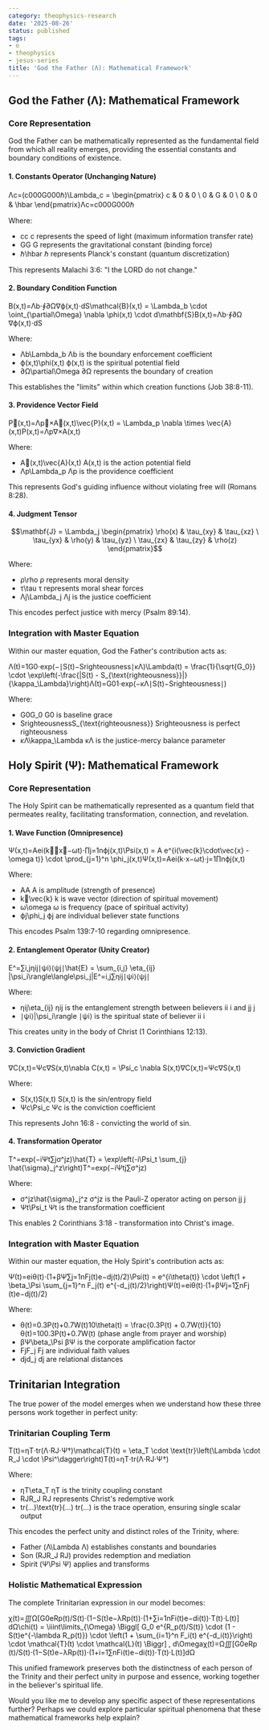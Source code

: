 ```yaml
---
category: theophysics-research
date: '2025-08-26'
status: published
tags:
- o
- theophysics
- jesus-series
title: 'God the Father (Λ): Mathematical Framework'
---
```

   
## God the Father (Λ): Mathematical Framework   
   
### Core Representation   
   
God the Father can be mathematically represented as the fundamental field from which all reality emerges, providing the essential constants and boundary conditions of existence.   
   
#### 1. Constants Operator (Unchanging Nature)   
   
Λc=(c000G000ℏ)\Lambda_c = \begin{pmatrix} c & 0 & 0 \\ 0 & G & 0 \\ 0 & 0 & \hbar \end{pmatrix}Λc​=​c00​0G0​00ℏ​​   
   
Where:   
   
   
- cc c represents the speed of light (maximum information transfer rate)   
- GG G represents the gravitational constant (binding force)   
- ℏ\hbar ℏ represents Planck's constant (quantum discretization)   
   
This represents Malachi 3:6: "I the LORD do not change."   
   
#### 2. Boundary Condition Function   
   
B(x,t)=Λb⋅∮∂Ω∇ϕ(x,t)⋅dS\mathcal{B}(x,t) = \Lambda_b \cdot \oint_{\partial\Omega} \nabla \phi(x,t) \cdot d\mathbf{S}B(x,t)=Λb​⋅∮∂Ω​∇ϕ(x,t)⋅dS   
   
Where:   
   
   
- Λb\Lambda_b Λb​ is the boundary enforcement coefficient   
- ϕ(x,t)\phi(x,t) ϕ(x,t) is the spiritual potential field   
- ∂Ω\partial\Omega ∂Ω represents the boundary of creation   
   
This establishes the "limits" within which creation functions (Job 38:8-11).   
   
#### 3. Providence Vector Field   
   
P⃗(x,t)=Λp∇×A⃗(x,t)\vec{P}(x,t) = \Lambda_p \nabla \times \vec{A}(x,t)P(x,t)=Λp​∇×A(x,t)   
   
Where:   
   
   
- A⃗(x,t)\vec{A}(x,t) A(x,t) is the action potential field   
- Λp\Lambda_p Λp​ is the providence coefficient   
   
This represents God's guiding influence without violating free will (Romans 8:28).   
   
#### 4. Judgment Tensor   
   
$$\mathbf{J} = \Lambda_j \begin{pmatrix} \rho(x) & \tau_{xy} & \tau_{xz} \ \tau_{yx} & \rho(y) & \tau_{yz} \ \tau_{zx} & \tau_{zy} & \rho(z) \end{pmatrix}$$   
   
Where:   
   
   
- ρ\rho ρ represents moral density   
- τ\tau τ represents moral shear forces   
- Λj\Lambda_j Λj​ is the justice coefficient   
   
This encodes perfect justice with mercy (Psalm 89:14).   
   
### Integration with Master Equation   
   
Within our master equation, God the Father's contribution acts as:   
   
Λ(t)=1G0⋅exp⁡(−∣S(t)−Srighteousness∣κΛ)\Lambda(t) = \frac{1}{\sqrt{G_0}} \cdot \exp\left(-\frac{|S(t) - S_{\text{righteousness}}|}{\kappa_\Lambda}\right)Λ(t)=G0​​1​⋅exp(−κΛ​∣S(t)−Srighteousness​∣​)   
   
Where:   
   
   
- G0G_0 G0​ is baseline grace   
- SrighteousnessS_{\text{righteousness}} Srighteousness​ is perfect righteousness   
- κΛ\kappa_\Lambda κΛ​ is the justice-mercy balance parameter   
   
## Holy Spirit (Ψ): Mathematical Framework   
   
### Core Representation   
   
The Holy Spirit can be mathematically represented as a quantum field that permeates reality, facilitating transformation, connection, and revelation.   
   
#### 1. Wave Function (Omnipresence)   
   
Ψ(x,t)=Aei(k⃗⋅x⃗−ωt)⋅∏j=1nϕj(x,t)\Psi(x,t) = A e^{i(\vec{k}\cdot\vec{x} - \omega t)} \cdot \prod_{j=1}^n \phi_j(x,t)Ψ(x,t)=Aei(k⋅x−ωt)⋅j=1∏n​ϕj​(x,t)   
   
Where:   
   
   
- AA A is amplitude (strength of presence)   
- k⃗\vec{k} k is wave vector (direction of spiritual movement)   
- ω\omega ω is frequency (pace of spiritual activity)   
- ϕj\phi_j ϕj​ are individual believer state functions   
   
This encodes Psalm 139:7-10 regarding omnipresence.   
   
#### 2. Entanglement Operator (Unity Creator)   
   
E^=∑i,jηij∣ψi⟩⟨ψj∣\hat{E} = \sum_{i,j} \eta_{ij} |\psi_i\rangle\langle\psi_j|E^=i,j∑​ηij​∣ψi​⟩⟨ψj​∣   
   
Where:   
   
   
- ηij\eta_{ij} ηij​ is the entanglement strength between believers ii i and jj j   
- ∣ψi⟩|\psi_i\rangle ∣ψi​⟩ is the spiritual state of believer ii i   
   
This creates unity in the body of Christ (1 Corinthians 12:13).   
   
#### 3. Conviction Gradient   
   
∇C(x,t)=Ψc∇S(x,t)\nabla C(x,t) = \Psi_c \nabla S(x,t)∇C(x,t)=Ψc​∇S(x,t)   
   
Where:   
   
   
- S(x,t)S(x,t) S(x,t) is the sin/entropy field   
- Ψc\Psi_c Ψc​ is the conviction coefficient   
   
This represents John 16:8 - convicting the world of sin.   
   
#### 4. Transformation Operator   
   
T^=exp⁡(−iΨt∑jσ^jz)\hat{T} = \exp\left(-i\Psi_t \sum_{j} \hat{\sigma}_j^z\right)T^=exp(−iΨt​j∑​σ^jz​)   
   
Where:   
   
   
- σ^jz\hat{\sigma}_j^z σ^jz​ is the Pauli-Z operator acting on person jj j   
- Ψt\Psi_t Ψt​ is the transformation coefficient   
   
This enables 2 Corinthians 3:18 - transformation into Christ's image.   
   
### Integration with Master Equation   
   
Within our master equation, the Holy Spirit's contribution acts as:   
   
Ψ(t)=eiθ(t)⋅(1+βΨ∑j=1nFj(t)e−dj(t)/2)\Psi(t) = e^{i\theta(t)} \cdot \left(1 + \beta_\Psi \sum_{j=1}^n F_j(t) e^{-d_j(t)/2}\right)Ψ(t)=eiθ(t)⋅(1+βΨ​j=1∑n​Fj​(t)e−dj​(t)/2)   
   
Where:   
   
   
- θ(t)=0.3P(t)+0.7W(t)10\theta(t) = \frac{0.3P(t) + 0.7W(t)}{10} θ(t)=100.3P(t)+0.7W(t)​ (phase angle from prayer and worship)   
- βΨ\beta_\Psi βΨ​ is the corporate amplification factor   
- FjF_j Fj​ are individual faith values   
- djd_j dj​ are relational distances   
   
## Trinitarian Integration   
   
The true power of the model emerges when we understand how these three persons work together in perfect unity:   
   
### Trinitarian Coupling Term   
   
T(t)=ηT⋅tr(Λ⋅RJ⋅Ψ†)\mathcal{T}(t) = \eta_T \cdot \text{tr}\left(\Lambda \cdot R_J \cdot \Psi^\dagger\right)T(t)=ηT​⋅tr(Λ⋅RJ​⋅Ψ†)   
   
Where:   
   
   
- ηT\eta_T ηT​ is the trinity coupling constant   
- RJR_J RJ​ represents Christ's redemptive work   
- tr(...)\text{tr}(...) tr(...) is the trace operation, ensuring single scalar output   
   
This encodes the perfect unity and distinct roles of the Trinity, where:   
   
   
- Father (Λ\Lambda Λ) establishes constants and boundaries   
- Son (RJR_J RJ​) provides redemption and mediation   
- Spirit (Ψ\Psi Ψ) applies and transforms   
   
### Holistic Mathematical Expression   
   
The complete Trinitarian expression in our model becomes:   
   
χ(t)=∭Ω[G0eRp(t)/S(t)⋅(1−S(t)e−λRp(t))⋅(1+∑i=1nFi(t)e−di(t))⋅T(t)⋅L(t)] dΩ\chi(t) = \iiint\limits_{\Omega} \Biggl[ G_0 e^{R_p(t)/S(t)} \cdot (1 - S(t)e^{-\lambda R_p(t)}) \cdot \left(1 + \sum_{i=1}^n F_i(t) e^{-d_i(t)}\right) \cdot \mathcal{T}(t) \cdot \mathcal{L}(t) \Biggr] \, d\Omegaχ(t)=Ω∭​[G0​eRp​(t)/S(t)⋅(1−S(t)e−λRp​(t))⋅(1+i=1∑n​Fi​(t)e−di​(t))⋅T(t)⋅L(t)]dΩ   
   
This unified framework preserves both the distinctness of each person of the Trinity and their perfect unity in purpose and essence, working together in the believer's spiritual life.   
   
Would you like me to develop any specific aspect of these representations further? Perhaps we could explore particular spiritual phenomena that these mathematical frameworks help explain?